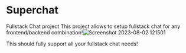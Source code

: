 # Superchat
Fullstack Chat project
This project allows to setup fullstack chat for any frontend/backend combination!![Screenshot 2023-08-02 121501](https://github.com/GauravPanwar24/Superchat/assets/86304042/7fe5a9da-2d5c-45cd-ae91-8ae7d3f68605)

This should fully support all your fullstack chat needs!
